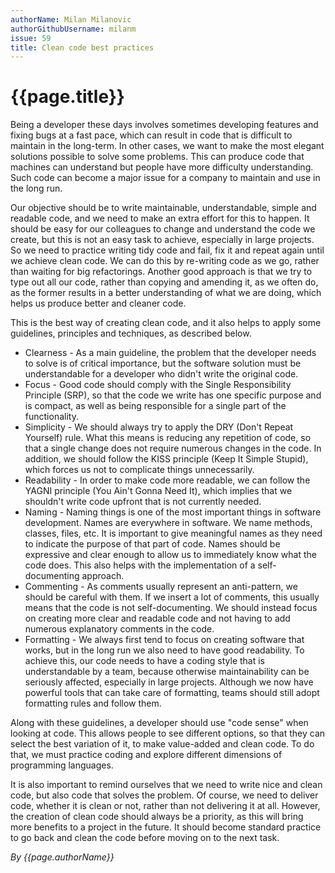 ```yaml
---
authorName: Milan Milanovic
authorGithubUsername: milanm
issue: 59
title: Clean code best practices
---
```

# {{page.title}}

Being a developer these days involves sometimes developing features and fixing bugs at a fast pace, which can result in code that is difficult to maintain in the long-term. In other cases, we want to make the most elegant solutions possible to solve some problems. This can produce code that machines can understand but people have more difficulty understanding. Such code can become a major issue for a company to maintain and use in the long run. 

Our objective should be to write maintainable, understandable, simple and readable code, and we need to make an extra effort for this to happen. It should be easy for our colleagues to change and understand the code we create, but this is not an easy task to achieve, especially in large projects. So we need to practice writing tidy code and fail, fix it and repeat again until we achieve clean code. We can do this by re-writing code as we go, rather than waiting for big refactorings. Another good approach is that we try to type out all our code, rather than copying and amending it, as we often do, as the former results in a better understanding of what we are doing, which helps us produce better and cleaner code.

This is the best way of creating clean code, and it also helps to apply some guidelines, principles and techniques, as described below.

* Clearness - As a main guideline, the problem that the developer needs to solve is of critical importance, but the software solution must be understandable for a developer who didn't write the original code.
* Focus - Good code should comply with the Single Responsibility Principle (SRP), so that the code we write has one specific purpose and is compact, as well as being responsible for a single part of the functionality.
* Simplicity - We should always try to apply the DRY (Don't Repeat Yourself) rule. What this means is reducing any repetition of code, so that a single change does not require numerous changes in the code. In addition, we should follow the KISS principle (Keep It Simple Stupid), which forces us not to complicate things unnecessarily.
* Readability - In order to make code more readable, we can follow the YAGNI principle (You Ain't Gonna Need It), which implies that we shouldn't write code upfront that is not currently needed.
* Naming - Naming things is one of the most important things in software development. Names are everywhere in software. We name methods, classes, files, etc. It is important to give meaningful names as they need to indicate the purpose of that part of code. Names should be expressive and clear enough to allow us to immediately know what the code does. This also helps with the implementation of a self-documenting approach.
* Commenting - As comments usually represent an anti-pattern, we should be careful with them. If we insert a lot of comments, this usually means that the code is not self-documenting. We should instead focus on creating more clear and readable code and not having to add numerous explanatory comments in the code.
* Formatting - We always first tend to focus on creating software that works, but in the long run we also need to have good readability. To achieve this, our code needs to have a coding style that is understandable by a team, because otherwise maintainability can be seriously affected, especially in large projects. Although we now have powerful tools that can take care of formatting, teams should still adopt formatting rules and follow them.

Along with these guidelines, a developer should use "code sense" when looking at code. This allows people to see different options, so that they can select the best variation of it, to make value-added and clean code. To do that, we must practice coding and explore different dimensions of programming languages. 

It is also important to remind ourselves that we need to write nice and clean code, but also code that solves the problem. Of course, we need to deliver code, whether it is clean or not, rather than not delivering it at all. However, the creation of clean code should always be a priority, as this will bring more benefits to a project in the future. It should become standard practice to go back and clean the code before moving on to the next task.

*By {{page.authorName}}*